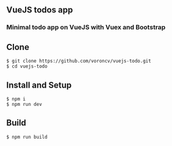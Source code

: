 ## VueJS todos app
### Minimal todo app on VueJS with Vuex and Bootstrap
## Clone
```
$ git clone https://github.com/voroncv/vuejs-todo.git
$ cd vuejs-todo
```
## Install and Setup
```
$ npm i
$ npm run dev
```
## Build 
```
$ npm run build
```
